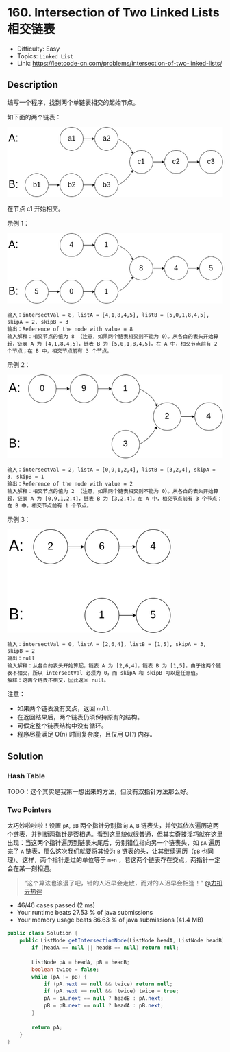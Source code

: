 # 160. Intersection of Two Linked Lists 相交链表

- Difficulty: Easy
- Topics: `Linked List`
- Link: https://leetcode-cn.com/problems/intersection-of-two-linked-lists/

## Description

编写一个程序，找到两个单链表相交的起始节点。

如下面的两个链表：

[![img](assets/160.%20Intersection%20of%20Two%20Linked%20Lists%20%E7%9B%B8%E4%BA%A4%E9%93%BE%E8%A1%A8/160_statement.png)](https://assets.leetcode-cn.com/aliyun-lc-upload/uploads/2018/12/14/160_statement.png)

在节点 c1 开始相交。

 

示例 1：

[![img](assets/160.%20Intersection%20of%20Two%20Linked%20Lists%20%E7%9B%B8%E4%BA%A4%E9%93%BE%E8%A1%A8/160_example_1.png)](https://assets.leetcode.com/uploads/2018/12/13/160_example_1.png)

```
输入：intersectVal = 8, listA = [4,1,8,4,5], listB = [5,0,1,8,4,5], skipA = 2, skipB = 3
输出：Reference of the node with value = 8
输入解释：相交节点的值为 8 （注意，如果两个链表相交则不能为 0）。从各自的表头开始算起，链表 A 为 [4,1,8,4,5]，链表 B 为 [5,0,1,8,4,5]。在 A 中，相交节点前有 2 个节点；在 B 中，相交节点前有 3 个节点。
```

 

示例 2：

[![img](assets/160.%20Intersection%20of%20Two%20Linked%20Lists%20%E7%9B%B8%E4%BA%A4%E9%93%BE%E8%A1%A8/160_example_2.png)](https://assets.leetcode.com/uploads/2018/12/13/160_example_2.png)

```
输入：intersectVal = 2, listA = [0,9,1,2,4], listB = [3,2,4], skipA = 3, skipB = 1
输出：Reference of the node with value = 2
输入解释：相交节点的值为 2 （注意，如果两个链表相交则不能为 0）。从各自的表头开始算起，链表 A 为 [0,9,1,2,4]，链表 B 为 [3,2,4]。在 A 中，相交节点前有 3 个节点；在 B 中，相交节点前有 1 个节点。
```

 

示例 3：

[![img](assets/160.%20Intersection%20of%20Two%20Linked%20Lists%20%E7%9B%B8%E4%BA%A4%E9%93%BE%E8%A1%A8/160_example_3.png)](https://assets.leetcode.com/uploads/2018/12/13/160_example_3.png)

```
输入：intersectVal = 0, listA = [2,6,4], listB = [1,5], skipA = 3, skipB = 2
输出：null
输入解释：从各自的表头开始算起，链表 A 为 [2,6,4]，链表 B 为 [1,5]。由于这两个链表不相交，所以 intersectVal 必须为 0，而 skipA 和 skipB 可以是任意值。
解释：这两个链表不相交，因此返回 null。
``` 

注意：

- 如果两个链表没有交点，返回 `null`.
- 在返回结果后，两个链表仍须保持原有的结构。
- 可假定整个链表结构中没有循环。
- 程序尽量满足 O(*n*) 时间复杂度，且仅用 O(*1*) 内存。

## Solution

### Hash Table

TODO：这个其实是我第一想出来的方法，但没有双指针方法那么好。

### Two Pointers

太巧妙啦啦啦！设置 `pA`, `pB` 两个指针分别指向 `A`, `B` 链表头，并使其依次遍历这两个链表，并判断两指针是否相遇。看到这里貌似很普通，但其实奇技淫巧就在这里出现：当这两个指针遍历到链表末尾后，分别错位指向另一个链表头，如 `pA` 遍历完了 `A` 链表，那么这次我们就要将其设为 `B` 链表的头，让其继续遍历（`pB` 也同理）。这样，两个指针走过的单位等于 `m+n` ，若这两个链表存在交点，两指针一定会在某一刻相遇。

> “这个算法也浪漫了吧，错的人迟早会走散，而对的人迟早会相逢！” [@力扣云热评](https://leetcode-cn.com/problems/intersection-of-two-linked-lists/solution/xiang-jiao-lian-biao-by-leetcode/233941)

- 46/46 cases passed (2 ms)
- Your runtime beats 27.53 % of java submissions
- Your memory usage beats 86.63 % of java submissions (41.4 MB)

```java
public class Solution {
    public ListNode getIntersectionNode(ListNode headA, ListNode headB) {
        if (headA == null || headB == null) return null;

        ListNode pA = headA, pB = headB;
        boolean twice = false;
        while (pA != pB) {
            if (pA.next == null && twice) return null;
            if (pA.next == null && !twice) twice = true;
            pA = pA.next == null ? headB : pA.next;
            pB = pB.next == null ? headA : pB.next;
        }

        return pA;
    }
}
```
